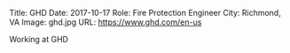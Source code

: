 Title: GHD
Date: 2017-10-17
Role: Fire Protection Engineer
City: Richmond, VA
Image: ghd.jpg
URL: https://www.ghd.com/en-us

Working at GHD